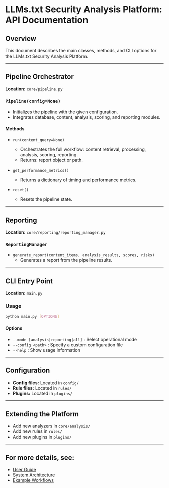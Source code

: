 # LLMs.txt Security Analysis Platform: API Documentation

## Overview

This document describes the main classes, methods, and CLI options for the LLMs.txt Security Analysis Platform.

---

## Pipeline Orchestrator

**Location:** `core/pipeline.py`

### `Pipeline(config=None)`

- Initializes the pipeline with the given configuration.
- Integrates database, content, analysis, scoring, and reporting modules.

#### Methods

- `run(content_query=None)`
  - Orchestrates the full workflow: content retrieval, processing, analysis, scoring, reporting.
  - Returns: report object or path.

- `get_performance_metrics()`
  - Returns a dictionary of timing and performance metrics.

- `reset()`
  - Resets the pipeline state.

---

## Reporting

**Location:** `core/reporting/reporting_manager.py`

### `ReportingManager`

- `generate_report(content_items, analysis_results, scores, risks)`
  - Generates a report from the pipeline results.

---

## CLI Entry Point

**Location:** `main.py`

### Usage

```sh
python main.py [OPTIONS]
```

#### Options

- `--mode [analysis|reporting|all]` : Select operational mode
- `--config <path>` : Specify a custom configuration file
- `--help` : Show usage information

---

## Configuration

- **Config files:** Located in `config/`
- **Rule files:** Located in `rules/`
- **Plugins:** Located in `plugins/`

---

## Extending the Platform

- Add new analyzers in `core/analysis/`
- Add new rules in `rules/`
- Add new plugins in `plugins/`

---

## For more details, see:

- [User Guide](user_guide.md)
- [System Architecture](architecture.md)
- [Example Workflows](example_workflow.md)